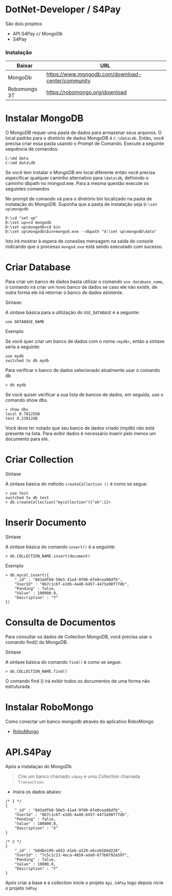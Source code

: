 # DotNet-Developer / S4Pay

São dois projetos

  - API.S4Pay c/ MongoDb
  - S4Pay 


### Instalação


| Baixar | URL |
| ------ | ------ |
| MongoDb | https://www.mongodb.com/download-center/community
| Robomongo 3T| https://robomongo.org/download


# Instalar MongoDB

O MongoDB requer uma pasta de dados para armazenar seus arquivos. O local padrão para o diretório de dados MongoDB é ```C:\data\db```. Então, você precisa criar essa pasta usando o Prompt de Comando. Execute a seguinte sequência de comandos:

```
C:\md data
C:\md data\db
```

Se você tem instalar o MongoDB em local diferente então você precisa especificar qualquer caminho alternativo para ```\data\db```, definindo o caminho dbpath no mongod.exe. Para a mesma questão execute os seguintes comandos

No prompt de comando vá para o diretório bin localizado na pasta de instalação do MongoDB. Suponha que a pasta de instalação seja  ```D:\set up\mongodb```


```
D:\cd "set up"
D:\set up>cd mongodb
D:\set up\mongodb>cd bin
D:\set up\mongodb\bin>mongod.exe --dbpath "d:\set up\mongodb\data"
```

Isto irá mostrar à espera de conexões mensagem na saída do console indicando que o processo ```mongod.exe``` está sendo executado com sucesso.


# Criar Database

Para criar um banco de dados basta utilizar o comando ```use database_name```, o comando irá criar um novo banco de dados se caso ele não existir, de outra forma ele irá retornar o banco de dados existente.

Sintaxe:

A sintaxe básica para a utilização do ```USE_DATABASE``` é a seguinte:

```
use DATABASE_NAME
```
Exemplo

Se você quer criar um banco de dados com o nome ```<mydb>```, então a sintaxe seria a seguinte:
```
use mydb
switched to db mydb
```
Para verificar o banco de dados selecionado atualmente usar o comando db
```
> db mydb
```
Se você quiser verificar a sua lista de bancos de dados, em seguida, use o comando show dbs.

```
> show dbs
local 0.78125GB
test 0.23012GB
```

Você deve ter notado que seu banco de dados criado (mydb) não está presente na lista. Para exibir dados é necessário inserir pelo menos um documento para ele.

# Criar Collection

Sintaxe

A sintaxe básica do método ```createCollection ()``` é como se segue:
```
> use test
switched to db test
> db.createCollection("mycollection"){"ok":1}>
```

# Inserir Documento

Sintaxe

A sintaxe básica do comando ```insert()``` é a seguinte:

```> db.COLLECTION_NAME.insert(document)```


Exemplo
```
> db.mycol.insert({
    "_id" : "843adfb8-50e5-41a4-9f00-6fe0cea96dfb",
    "UserId" : "0b7c1c6f-e2db-4a40-b457-4473a98f77db",
    "Pending" : false,
    "Value" : 100000.0,
    "Description" : "Y"
})

```

# Consulta de Documentos
Para consultar os dados de Collection MongoDB, você precisa usar o comando find() do MongoDB.

Sintaxe

A sintaxe básica do comando ```find()``` é como se segue:
```
> db.COLLECTION_NAME.find()
```
O comando find () irá exibir todos os documentos de uma forma não estruturada.

# Instalar RoboMongo
Como conectar um banco mongodb através do aplicativo RoboMongo
* [RoboMongo](<https://king.host/wiki/artigo/como-conectar-um-base-mongodb-atraves-do-aplicativo-robomongo/>)

# API.S4Pay
Após a instalaçao do MongoDb

> Crie um banco chamado ```s4pay``` e uma Collection chamada ```Transaction```.
 * Insira os dados abaixo:
```
/* 1 */
{
    "_id" : "843adfb8-50e5-41a4-9f00-6fe0cea96dfb",
    "UserId" : "0b7c1c6f-e2db-4a40-b457-4473a98f77db",
    "Pending" : false,
    "Value" : 100000.0,
    "Description" : "X"
}

/* 2 */
{
    "_id" : "b0d6e199-a652-41eb-a529-e6ce0266d228",
    "UserId" : "7c5c1c21-4eca-4859-ade0-677b0792e59f",
    "Pending" : false,
    "Value" : 10000.0,
    "Description" : "Y"
}
```

Após criar a base e a collection inicie o projeto ```Api.S4Pay```
logo depois nicie o projeto ```S4Pay```


